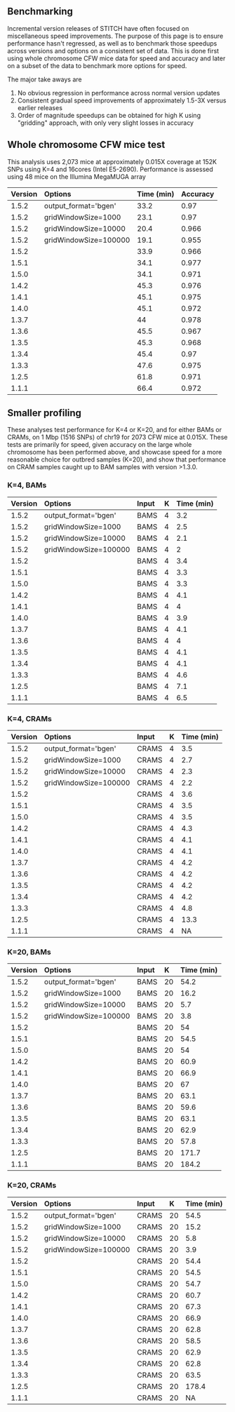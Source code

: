
## Benchmarking

Incremental version releases of STITCH have often focused on miscellaneous speed improvements. The purpose of this page is to ensure performance hasn't regressed, as well as to benchmark those speedups across versions and options on a consistent set of data. This is done first using whole chromosome CFW mice data for speed and accuracy and later on a subset of the data to benchmark more options for speed.

The major take aways are
1. No obvious regression in performance across normal version updates
2. Consistent gradual speed improvements of approximately 1.5-3X versus earlier releases
3. Order of magnitude speedups can be obtained for high K using "gridding" approach, with only very slight losses in accuracy


## Whole chromosome CFW mice test

This analysis uses 2,073 mice at approximately 0.015X coverage at 152K SNPs using K=4 and 16cores (Intel E5-2690). Performance is assessed using 48 mice on the Illumina MegaMUGA array


|Version |Options                |Time (min) |Accuracy |
|:-------|:----------------------|:----------|:--------|
|1.5.2   |output_format=\'bgen\' |33.2       |0.97     |
|1.5.2   |gridWindowSize=1000    |23.1       |0.97     |
|1.5.2   |gridWindowSize=10000   |20.4       |0.966    |
|1.5.2   |gridWindowSize=100000  |19.1       |0.955    |
|1.5.2   |                       |33.9       |0.966    |
|1.5.1   |                       |34.1       |0.977    |
|1.5.0   |                       |34.1       |0.971    |
|1.4.2   |                       |45.3       |0.976    |
|1.4.1   |                       |45.1       |0.975    |
|1.4.0   |                       |45.1       |0.972    |
|1.3.7   |                       |44         |0.978    |
|1.3.6   |                       |45.5       |0.967    |
|1.3.5   |                       |45.3       |0.968    |
|1.3.4   |                       |45.4       |0.97     |
|1.3.3   |                       |47.6       |0.975    |
|1.2.5   |                       |61.8       |0.971    |
|1.1.1   |                       |66.4       |0.972    |



## Smaller profiling

These analyses test performance for K=4 or K=20, and for either BAMs or CRAMs, on 1 Mbp (1516 SNPs) of chr19 for 2073 CFW mice at 0.015X. These tests are primarily for speed, given accuracy on the large whole chromosome has been performed above, and showcase speed for a more reasonable choice for outbred samples (K=20), and show that performance on CRAM samples caught up to BAM samples with version >1.3.0.

### K=4, BAMs

|Version |Options                |Input |K  |Time (min) |
|:-------|:----------------------|:-----|:--|:----------|
|1.5.2   |output_format=\'bgen\' |BAMS  |4  |3.2        |
|1.5.2   |gridWindowSize=1000    |BAMS  |4  |2.5        |
|1.5.2   |gridWindowSize=10000   |BAMS  |4  |2.1        |
|1.5.2   |gridWindowSize=100000  |BAMS  |4  |2          |
|1.5.2   |                       |BAMS  |4  |3.4        |
|1.5.1   |                       |BAMS  |4  |3.3        |
|1.5.0   |                       |BAMS  |4  |3.3        |
|1.4.2   |                       |BAMS  |4  |4.1        |
|1.4.1   |                       |BAMS  |4  |4          |
|1.4.0   |                       |BAMS  |4  |3.9        |
|1.3.7   |                       |BAMS  |4  |4.1        |
|1.3.6   |                       |BAMS  |4  |4          |
|1.3.5   |                       |BAMS  |4  |4.1        |
|1.3.4   |                       |BAMS  |4  |4.1        |
|1.3.3   |                       |BAMS  |4  |4.6        |
|1.2.5   |                       |BAMS  |4  |7.1        |
|1.1.1   |                       |BAMS  |4  |6.5        |

### K=4, CRAMs

|Version |Options                |Input |K  |Time (min) |
|:-------|:----------------------|:-----|:--|:----------|
|1.5.2   |output_format=\'bgen\' |CRAMS |4  |3.5        |
|1.5.2   |gridWindowSize=1000    |CRAMS |4  |2.7        |
|1.5.2   |gridWindowSize=10000   |CRAMS |4  |2.3        |
|1.5.2   |gridWindowSize=100000  |CRAMS |4  |2.2        |
|1.5.2   |                       |CRAMS |4  |3.6        |
|1.5.1   |                       |CRAMS |4  |3.5        |
|1.5.0   |                       |CRAMS |4  |3.5        |
|1.4.2   |                       |CRAMS |4  |4.3        |
|1.4.1   |                       |CRAMS |4  |4.1        |
|1.4.0   |                       |CRAMS |4  |4.1        |
|1.3.7   |                       |CRAMS |4  |4.2        |
|1.3.6   |                       |CRAMS |4  |4.2        |
|1.3.5   |                       |CRAMS |4  |4.2        |
|1.3.4   |                       |CRAMS |4  |4.2        |
|1.3.3   |                       |CRAMS |4  |4.8        |
|1.2.5   |                       |CRAMS |4  |13.3       |
|1.1.1   |                       |CRAMS |4  |NA         |

### K=20, BAMs

|Version |Options                |Input |K  |Time (min) |
|:-------|:----------------------|:-----|:--|:----------|
|1.5.2   |output_format=\'bgen\' |BAMS  |20 |54.2       |
|1.5.2   |gridWindowSize=1000    |BAMS  |20 |16.2       |
|1.5.2   |gridWindowSize=10000   |BAMS  |20 |5.7        |
|1.5.2   |gridWindowSize=100000  |BAMS  |20 |3.8        |
|1.5.2   |                       |BAMS  |20 |54         |
|1.5.1   |                       |BAMS  |20 |54.5       |
|1.5.0   |                       |BAMS  |20 |54         |
|1.4.2   |                       |BAMS  |20 |60.9       |
|1.4.1   |                       |BAMS  |20 |66.9       |
|1.4.0   |                       |BAMS  |20 |67         |
|1.3.7   |                       |BAMS  |20 |63.1       |
|1.3.6   |                       |BAMS  |20 |59.6       |
|1.3.5   |                       |BAMS  |20 |63.1       |
|1.3.4   |                       |BAMS  |20 |62.9       |
|1.3.3   |                       |BAMS  |20 |57.8       |
|1.2.5   |                       |BAMS  |20 |171.7      |
|1.1.1   |                       |BAMS  |20 |184.2      |

### K=20, CRAMs

|Version |Options                |Input |K  |Time (min) |
|:-------|:----------------------|:-----|:--|:----------|
|1.5.2   |output_format=\'bgen\' |CRAMS |20 |54.5       |
|1.5.2   |gridWindowSize=1000    |CRAMS |20 |15.2       |
|1.5.2   |gridWindowSize=10000   |CRAMS |20 |5.8        |
|1.5.2   |gridWindowSize=100000  |CRAMS |20 |3.9        |
|1.5.2   |                       |CRAMS |20 |54.4       |
|1.5.1   |                       |CRAMS |20 |54.5       |
|1.5.0   |                       |CRAMS |20 |54.7       |
|1.4.2   |                       |CRAMS |20 |60.7       |
|1.4.1   |                       |CRAMS |20 |67.3       |
|1.4.0   |                       |CRAMS |20 |66.9       |
|1.3.7   |                       |CRAMS |20 |62.8       |
|1.3.6   |                       |CRAMS |20 |58.5       |
|1.3.5   |                       |CRAMS |20 |62.9       |
|1.3.4   |                       |CRAMS |20 |62.8       |
|1.3.3   |                       |CRAMS |20 |63.5       |
|1.2.5   |                       |CRAMS |20 |178.4      |
|1.1.1   |                       |CRAMS |20 |NA         |
